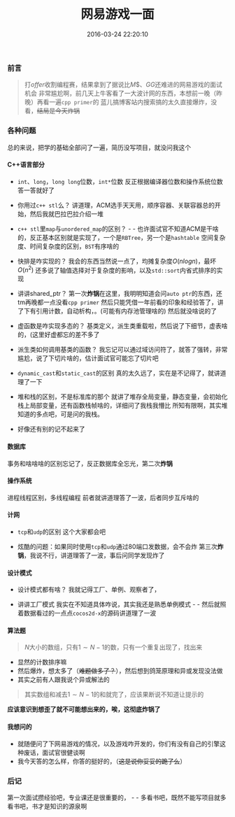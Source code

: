 ﻿---
title: 网易游戏一面
categories:
  - Doing
  - Interview
  - 
tags:
  - 面试
  - 
date: 2016-03-24 22:20:10
toc: true
---
### 前言

>打$offer$收割编程赛，结果拿到了据说比$M\$、GG$还难进的网易游戏的面试机会
非常尴尬啊，前几天上牛客看了一大波计网的东西，本想前一晚（昨晚）再看一遍``cpp primer``的
蓝儿搞博客站内搜索搞的太久直接爆炸，没看，~~结局是今天炸锅~~


<!-- more -->

### 各种问题

总的来说，把学的基础全部问了一遍，简历没写项目，就没问我这个

#### C++语言部分

 * ``int``、``long``，``long long``位数，``int*``位数
   反正根据编译器位数和操作系统位数答一答就好了

 * 你用过``c++ stl``么？
   讲道理，ACM选手天天用，顺序容器、关联容器总的开始，然后我就巴拉巴拉介绍一堆

 * ``c++ stl``里``map``与``unordered_map``的区别？
   \- - 也许面试官不知道ACM是干啥的，反正基本区别就是实现了，一个是``RBTree``，另一个是``hashtable``
  空间复杂度、时间复杂度的区别，``BST``有序啥的

 * 快排是咋实现的？
   我会的东西当然说一点了，均摊复杂度$O(nlogn)$，最坏$O(n^2)$
   还多说了轴值选择对于复杂度的影响，以及``std::sort``内省式排序的实现

 * 讲讲shared_ptr？
   第一次**炸锅**在这里，我明明知道会问``auto ptr``的东西，还tm再晚都一点没看``cpp primer``
   然后只能凭借一年前看的印象和经验答了，讲了下有引用计数，自动析构，。(可能有内存池管理啥的)
   然后就没啥说的了

 * 虚函数是咋实现多态的？
   基类定义，派生类重载啦，然后说了下细节，虚表啥的，(这里好虚都忘的差不多了

 * 派生类如何调用基类的函数？
   我忘记可以通过域访问符了，就答了强转，非常尴尬，说了下切片啥的，估计面试官可能忘了切片吧

 * ``dynamic_cast``和``static_cast``的区别
   真的太久远了，实在是不记得了，就讲道理了一下

 * 堆和栈的区别，不是标准库的那个
   就讲了堆存全局变量，静态变量，会初始化
   栈上局部变量，还有函数栈帧啥的，详细问了我栈我懵比
   所知有限啊，其实堆知道的多点吧，可是问的我栈。

 * 好像还有别的记不起来了

#### 数据库

 事务和啥啥啥的区别忘记了，反正数据库全忘光，第二次**炸锅**

#### 操作系统

  进程线程区别，多线程编程
  前者就讲道理答了一波，后者同步互斥啥的

#### 计网
  
  * ``tcp``和``udp``的区别
    这个大家都会吧

  * 炫酷的问题：如果同时使用``tcp``和``udp``通过80端口发数据，会不会炸
  第三次**炸锅**，我说不行，讲道理答了一波，事后问同学发现炸了

#### 设计模式

  * 设计模式都有啥？
    我就记得工厂、单例、观察者了，
  
  * 讲讲工厂模式
    我实在不知道具体咋说，其实我还是熟悉单例模式 - -
    然后就照着数据看过的一点点``cocos2d-x``的源码讲道理了一波

#### 算法题

>$N$大小的数组，只有$1\sim N-1$的数，只有一个重复出现了，找出来

* 显然的计数排序嘛
* 然后爆炸，想太多了（~~难题做多了？~~），然后想到鸽笼原理和异或发现没法做
* 其实之前有人跟我说个异或解法的

>其实数组和减去$1\sim N-1$的和就完了，应该果断说不知道让提示的

**应该意识到想歪了就不可能想出来的，唉，这彻底炸锅了**

#### 我想问的

* 就随便问了下网易游戏的情况，以及游戏咋开发的，你们有没有自己的引擎这种废话，面试官很健谈啊
* 我今天答的怎么样，你答的挺好的，（~~这是说你妥妥的跪了么~~）

### 后记

第一次面试攒经验吧，专业课还是很重要的，
\- - 多看书吧，既然不能写项目就多看书吧，书才是知识的源泉啊



